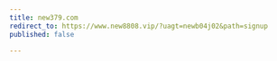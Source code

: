 ```yaml
---
title: new379.com
redirect_to: https://www.new8808.vip/?uagt=newb04j02&path=signup
published: false

---
```


